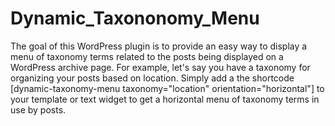 # Dynamic_Taxononomy_Menu
The goal of this WordPress plugin is to provide an easy way to display a menu of taxonomy terms related to the posts being displayed on a WordPress archive page. For example, let's say you have a taxonomy for organizing your posts based on location. Simply add a the shortcode [dynamic-taxonomy-menu taxonomy="location" orientation="horizontal"] to your template or text widget to get a horizontal menu of taxonomy terms in use by posts.
